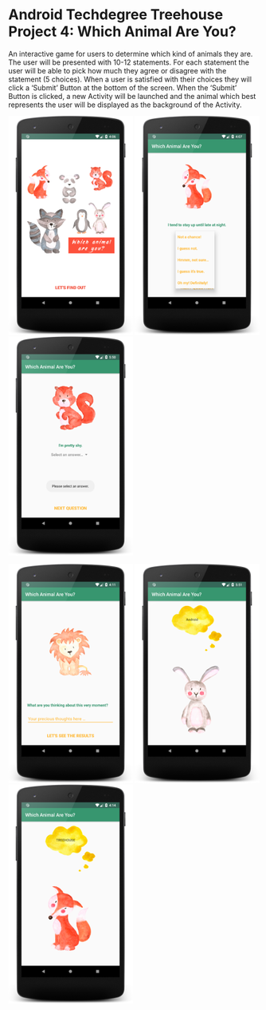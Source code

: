 # Android Techdegree Treehouse Project 4: Which Animal Are You?

An interactive game for users to determine which kind of animals they are. The user will be presented with 10-12 statements. For each statement the user will be able to pick how much they agree or disagree with the statement (5 choices). When a user is satisfied with their choices they will click a ‘Submit’ Button at the bottom of the screen. When the ‘Submit’ Button is clicked, a new Activity will be launched and the animal which best represents the user will be displayed as the background of the Activity.


<img src="screenshot_which_animal_quiz_01.png" width="250"/> <img src="screenshot_which_animal_quiz_02.png" width="250"/> <img src="screenshot_which_animal_quiz_03.png" width="250"/> 


<img src="screenshot_which_animal_quiz_04.png" width="250"/> <img src="screenshot_which_animal_quiz_05.png" width="250"/> <img src="screenshot_which_animal_quiz_06.png" width="250"/> 


